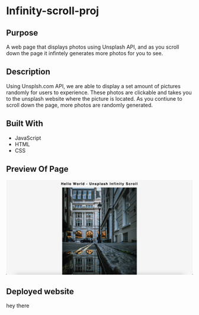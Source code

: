 # Infinity-scroll-proj

## Purpose
A web page that displays photos using Unsplash API, and as you scroll down the page it infintely generates more photos for you to see.

## Description
Using Unsplsh.com API, we are able to display a set amount of pictures randomly for users to experience. These photos are clickable and takes you to the unsplash website where the picture is located. As you contiune to scroll down the page, more photos are randomly generated.

## Built With
* JavaScript
* HTML
* CSS

## Preview Of Page
<img src='./images/unsplash-img.png'>


## Deployed website
hey there